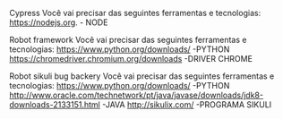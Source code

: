 Cypress
Você vai precisar das seguintes ferramentas e tecnologias:
https://nodejs.org. - NODE


Robot framework
Você vai precisar das seguintes ferramentas e tecnologias:
https://www.python.org/downloads/              -PYTHON
https://chromedriver.chromium.org/downloads    -DRIVER CHROME


Robot sikuli bug backery
Você vai precisar das seguintes ferramentas e tecnologias:
https://www.python.org/downloads/              -PYTHON
http://www.oracle.com/technetwork/pt/java/javase/downloads/jdk8-downloads-2133151.html  -JAVA
http://sikulix.com/    -PROGRAMA SIKULI
